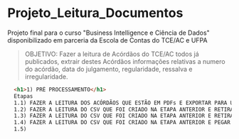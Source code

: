 # Projeto_Leitura_Documentos
Projeto final para o curso "Business Intelligence e Ciência de Dados" disponibilizado em parceria da Escola de Contas do TCE/AC e UFPA

>OBJETIVO: Fazer a leitura de Acórdãos do TCE/AC todos já publicados, extrair destes Acórdãos informações relativas a numero do acórdão, data do julgamento, regularidade, ressalva e irregularidade.

~~~html
  <h1>1) PRÉ PROCESSAMENTO</h1>
  Etapas
  1.1) FAZER A LEITURA DOS ACÓRDÃOS QUE ESTÃO EM PDFs E EXPORTAR PARA UMA PLANILHA CSV
  1.2) FAZER A LEITURA DO CSV QUE FOI CRIADO NA ETAPA ANTERIOR E RETIRAR NANs - UTILIZANDO O DATASET DO PANDAS
  1.3) FAZER A LEITURA DO CSV QUE FOI CRIADO NA ETAPA ANTERIOR E RETIRAR TEXTO INICIAL E FINAL QUE NÃO SERÁ OBJETO DO ESTUDO
  1.4) FAZER A LEITURA DO CSV QUE FOI CRIADO NA ETAPA ANTERIOR E PEGAR O NÚMERO DO ACÓRDÃO PARA COLOCAR NA COLUNA ACORDAO DA PLANILHA
  1.5) 
~~~
